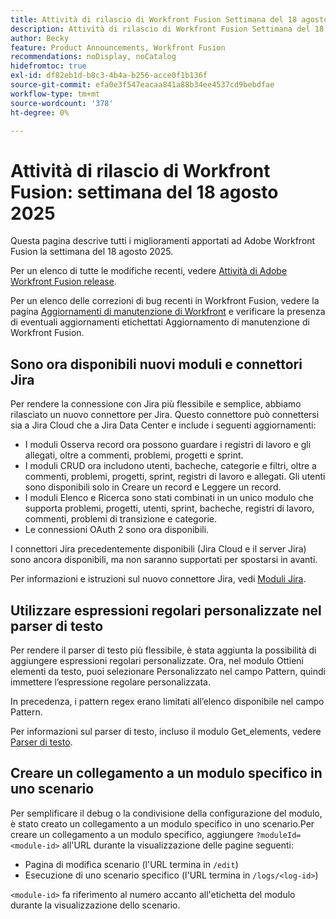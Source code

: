 ```yaml
---
title: Attività di rilascio di Workfront Fusion Settimana del 18 agosto 2025
description: Attività di rilascio di Workfront Fusion Settimana del 18 agosto 2025
author: Becky
feature: Product Announcements, Workfront Fusion
recommendations: noDisplay, noCatalog
hidefromtoc: true
exl-id: df82eb1d-b8c3-4b4a-b256-acce0f1b136f
source-git-commit: efa0e3f547eacaa841a88b34ee4537cd9bebdfae
workflow-type: tm+mt
source-wordcount: '378'
ht-degree: 0%

---
```


# Attività di rilascio di Workfront Fusion: settimana del 18 agosto 2025

Questa pagina descrive tutti i miglioramenti apportati ad Adobe Workfront Fusion la settimana del 18 agosto 2025.

Per un elenco di tutte le modifiche recenti, vedere [Attività di Adobe Workfront Fusion release](/help/workfront-fusion/fusion-product-releases/fusion-release-activity.md).

Per un elenco delle correzioni di bug recenti in Workfront Fusion, vedere la pagina [Aggiornamenti di manutenzione di Workfront](https://experienceleague.adobe.com/it/docs/workfront-known-issues/releases/current-updates) e verificare la presenza di eventuali aggiornamenti etichettati Aggiornamento di manutenzione di Workfront Fusion.

## Sono ora disponibili nuovi moduli e connettori Jira

Per rendere la connessione con Jira più flessibile e semplice, abbiamo rilasciato un nuovo connettore per Jira. Questo connettore può connettersi sia a Jira Cloud che a Jira Data Center e include i seguenti aggiornamenti:

* I moduli Osserva record ora possono guardare i registri di lavoro e gli allegati, oltre a commenti, problemi, progetti e sprint.
* I moduli CRUD ora includono utenti, bacheche, categorie e filtri, oltre a commenti, problemi, progetti, sprint, registri di lavoro e allegati. Gli utenti sono disponibili solo in Creare un record e Leggere un record.
* I moduli Elenco e Ricerca sono stati combinati in un unico modulo che supporta problemi, progetti, utenti, sprint, bacheche, registri di lavoro, commenti, problemi di transizione e categorie.
* Le connessioni OAuth 2 sono ora disponibili.

I connettori Jira precedentemente disponibili (Jira Cloud e il server Jira) sono ancora disponibili, ma non saranno supportati per spostarsi in avanti.

Per informazioni e istruzioni sul nuovo connettore Jira, vedi [Moduli Jira](/help/workfront-fusion/references/apps-and-modules/third-party-connectors/jira-modules-new.md).

## Utilizzare espressioni regolari personalizzate nel parser di testo

Per rendere il parser di testo più flessibile, è stata aggiunta la possibilità di aggiungere espressioni regolari personalizzate. Ora, nel modulo Ottieni elementi da testo, puoi selezionare Personalizzato nel campo Pattern, quindi immettere l’espressione regolare personalizzata.

In precedenza, i pattern regex erano limitati all’elenco disponibile nel campo Pattern.

Per informazioni sul parser di testo, incluso il modulo Get_elements, vedere [Parser di testo](/help/workfront-fusion/references/apps-and-modules/tools-and-transformers/text-parser.md).

## Creare un collegamento a un modulo specifico in uno scenario

Per semplificare il debug o la condivisione della configurazione del modulo, è stato creato un collegamento a un modulo specifico in uno scenario.Per creare un collegamento a un modulo specifico, aggiungere `?moduleId=<module-id>` all&#39;URL durante la visualizzazione delle pagine seguenti:

* Pagina di modifica scenario (l&#39;URL termina in `/edit`)
* Esecuzione di uno scenario specifico (l&#39;URL termina in `/logs/<log-id>`)

`<module-id>` fa riferimento al numero accanto all&#39;etichetta del modulo durante la visualizzazione dello scenario.
